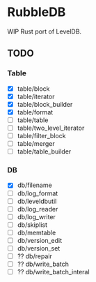 # RubbleDB

WIP Rust port of LevelDB.

## TODO

### Table
- [x] table/block
- [x] table/iterator
- [x] table/block_builder
- [x] table/format
- [ ] table/table
- [ ] table/two_level_iterator
- [ ] table/filter_block
- [ ] table/merger
- [ ] table/table_builder

### DB
- [x] db/filename
- [ ] db/log_format
- [ ] db/leveldbutil
- [ ] db/log_reader
- [ ] db/log_writer
- [ ] db/skiplist
- [ ] db/memtable
- [ ] db/version_edit
- [ ] db/version_set
- [ ]  ?? db/repair
- [ ]  ?? db/write_batch
- [ ]  ?? db/write_batch_interal
